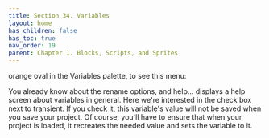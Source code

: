 ```yaml
---
title: Section 34. Variables
layout: home
has_children: false
has_toc: true
nav_order: 19
parent: Chapter 1. Blocks, Scripts, and Sprites
---
```


orange oval in the Variables palette, to see this menu:

You already know about the rename options, and help... displays a help
screen about variables in general. Here we're interested in the check
box next to transient. If you check it, this variable's value will not
be saved when you save your project. Of course, you'll have to ensure
that when your project is loaded, it recreates the needed value and sets
the variable to it.


